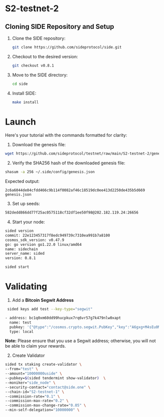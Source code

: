 # S2-testnet-2

## Cloning SIDE Repository and Setup
1. Clone the SIDE repository:
   ```sh
   git clone https://github.com/sideprotocol/side.git
   ```

2. Checkout to the desired version:
   ```sh
   git checkout v0.8.1
   ```

3. Move to the SIDE directory:
   ```sh
   cd side
   ```

4. Install SIDE:
   ```sh
   make install
   ```

# Launch
Here's your tutorial with the commands formatted for clarity:

1. Download the genesis file:
```sh
wget https://github.com/sideprotocol/testnet/raw/main/S2-testnet-2/genesis.json -O ~/.side/config/genesis.json
```

2. Verify the SHA256 hash of the downloaded genesis file:
```sh
shasum -a 256 ~/.side/config/genesis.json
```
Expected output:
```
2c6a6044de04cfdd466c9b114f0082af46c18519dc0ee413d2250de435b5d669  genesis.json
```

3. Set up seeds:
```sh
582dedd866dd77f25ac0575118cf32df1ee50f98@202.182.119.24:26656
```

4. Start your node:
```sh
sided version
commit: 22e123457317f8edc949739c7310ea991b7a8100
cosmos_sdk_version: v0.47.9
go: go version go1.22.0 linux/amd64
name: sidechain
server_name: sided
version: 0.8.1
```
```sh
sided start
```

# Validating

1. Add a **Bitcoin Segwit Address**
```sh
 sided keys add test --key-type="segwit"

- address: bc1q0xm60dd99hucpkux7rq6vr57g7k479nlw0xapt
  name: test
  pubkey: '{"@type":"/cosmos.crypto.segwit.PubKey","key":"A6gxg+M4sEu0MBFiYlj4r2fEaz/ueeaNE7ymf8Zx+Tqq"}'
  type: local
```

**Note:**
Please ensure that you use a Segwit address; otherwise, you will not be able to claim your rewards.

2. Create Validator
```sh
sided tx staking create-validator \
--from="test" \
--amount="10000000uside" \
--pubkey=$(sided tendermint show-validator)  \
--moniker="side_node" \
--security-contact="contact@side.one" \
--chain-id="S2-testnet-1" \
--commission-rate="0.1" \
--commission-max-rate="0.2" \
--commission-max-change-rate="0.05" \
--min-self-delegation="10000000" \
```

